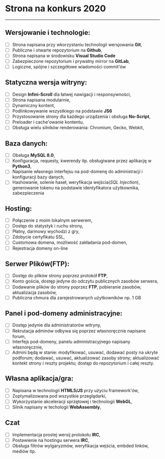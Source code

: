 # Strona na konkurs 2020
-----

## Wersjowanie i technologie:
- [ ] Strona napisana przy wkorzystaniu technologii wersjowania **Git**,
- [ ] Publiczne i otwarte repozytorium na **Github**,
- [ ] Strona napisana w środowisku **Visual Studio Code**
- [ ] Zabezpieczone repozytorium i prywatny mirror na **GitLab**,
- [ ] Logiczne, spójne i szczegółowe wiadomości commit'ów

## Statyczna wersja witryny:
- [ ] Design **Infini-Scroll** dla łatwej nawigacji i responsywności,
- [ ] Strona napisana modularnie,
- [ ] Dynamiczny kontent,
- [ ] Podlinkowywanie wszystkiego na podstawie **JS6**
- [ ] Przystosowanie strony dla każdego urządzenia i obsługa **No-Script**,
- [ ] Preloader i cache'owanie kontentu,
- [ ] Obsługa wielu silników renderowania: Chromium, Gecko, Webkit,

## Baza danych:
- [ ] Obsługa **MySQL 8.0**,
- [ ] Konfiguracja, requesty, kwerendy itp. obsługiwane przez aplikację w **Python3**,
- [ ] Napisanie własnego interfejsu na pod-domenę do administracji i konfiguracji bazy danych,
- [ ] Hashowanie, solenie haseł, weryfikacja wejścia(*SQL Injection*), generowanie tokenu na podstawie identyfikatora użytkownika, zabezpieczenia

## Hosting:
- [ ] Połączenie z moim lokalnym serwerem,
- [ ] Dostęp do statystyk i ruchu strony,
- [ ] Płatny, darmowy wychodzi z gry,
- [ ] Zdobycie certyfikatu SSL,
- [ ] Customowa domena, możliwość zakładania pod-domen,
- [ ] Rejestracja domeny on-line

## Serwer Plików(FTP):
- [ ] Dostęp do plików strony poprzez protokół **FTP**,
- [ ] Konto gościa, dostęp jedyne do odczytu publicznych zasobów serwera,
- [ ] Dodawanie plików do strony poprzez **FTP**, pobieranie zasobów, aktualizacja zasobów,
- [ ] Publiczna chmura dla zarejestrowanych użytkowników np. 1 GB

## Panel i pod-domeny administracyjne:
- [ ] Dostęp jedynie dla administratorów witryny,
- [ ] Rekrutacja adminów odbywa się poprzez własnoręcznie napisane forum,
- [ ] Interfejs pod-domeny, panelu administracyjnego napisany własnoręcznie,
- [ ] Admini będą w stanie: modyfikować, usuwać, dodawać posty na ukryte podforum; dodawać, usuwać, aktualizować zasoby strony; aktualizować kontekt strony i reszty projektu; dostęp do repozytorium i całej reszty.

## Własna aplikacja/gra:
- [ ] Napisana w technologii **HTML5/JS** przy użyciu framework'ów,
- [ ] Zoptymalizowana pod wszystkie przeglądarki,
- [ ] Wykorzystanie akceleracji sprzętowej i technologii **WebGL**,
- [ ] Silnik napisany w techologii **WebAssembly**,

## Czat
- [ ] Implementacja prostej wersij protokołu **IRC**,
- [ ] Postawienie na hostingu serwera **IRC**,
- [ ] Obsługa filtrów wylgaryzmów, weryfikacja wejścia, embded linków, mediów itp.
